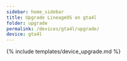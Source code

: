 ```yaml
---
sidebar: home_sidebar
title: Upgrade LineageOS on gta4l
folder: upgrade
permalink: /devices/gta4l/upgrade/
device: gta4l
---
```

{% include templates/device_upgrade.md %}
